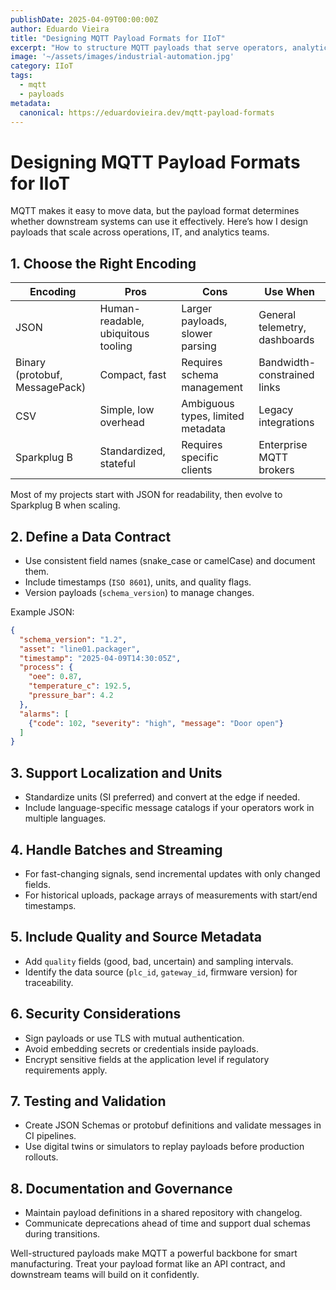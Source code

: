 ```yaml
---
publishDate: 2025-04-09T00:00:00Z
author: Eduardo Vieira
title: "Designing MQTT Payload Formats for IIoT"
excerpt: "How to structure MQTT payloads that serve operators, analytics teams, and enterprise systems without creating technical debt."
image: '~/assets/images/industrial-automation.jpg'
category: IIoT
tags:
  - mqtt
  - payloads
metadata:
  canonical: https://eduardovieira.dev/mqtt-payload-formats
---
```


# Designing MQTT Payload Formats for IIoT

MQTT makes it easy to move data, but the payload format determines whether downstream systems can use it effectively. Here’s how I design payloads that scale across operations, IT, and analytics teams.

## 1. Choose the Right Encoding

| Encoding | Pros | Cons | Use When |
| --- | --- | --- | --- |
| JSON | Human-readable, ubiquitous tooling | Larger payloads, slower parsing | General telemetry, dashboards |
| Binary (protobuf, MessagePack) | Compact, fast | Requires schema management | Bandwidth-constrained links |
| CSV | Simple, low overhead | Ambiguous types, limited metadata | Legacy integrations |
| Sparkplug B | Standardized, stateful | Requires specific clients | Enterprise MQTT brokers |

Most of my projects start with JSON for readability, then evolve to Sparkplug B when scaling.

## 2. Define a Data Contract

- Use consistent field names (snake_case or camelCase) and document them.
- Include timestamps (`ISO 8601`), units, and quality flags.
- Version payloads (`schema_version`) to manage changes.

Example JSON:

```json
{
  "schema_version": "1.2",
  "asset": "line01.packager",
  "timestamp": "2025-04-09T14:30:05Z",
  "process": {
    "oee": 0.87,
    "temperature_c": 192.5,
    "pressure_bar": 4.2
  },
  "alarms": [
    {"code": 102, "severity": "high", "message": "Door open"}
  ]
}
```

## 3. Support Localization and Units

- Standardize units (SI preferred) and convert at the edge if needed.
- Include language-specific message catalogs if your operators work in multiple languages.

## 4. Handle Batches and Streaming

- For fast-changing signals, send incremental updates with only changed fields.
- For historical uploads, package arrays of measurements with start/end timestamps.

## 5. Include Quality and Source Metadata

- Add `quality` fields (good, bad, uncertain) and sampling intervals.
- Identify the data source (`plc_id`, `gateway_id`, firmware version) for traceability.

## 6. Security Considerations

- Sign payloads or use TLS with mutual authentication.
- Avoid embedding secrets or credentials inside payloads.
- Encrypt sensitive fields at the application level if regulatory requirements apply.

## 7. Testing and Validation

- Create JSON Schemas or protobuf definitions and validate messages in CI pipelines.
- Use digital twins or simulators to replay payloads before production rollouts.

## 8. Documentation and Governance

- Maintain payload definitions in a shared repository with changelog.
- Communicate deprecations ahead of time and support dual schemas during transitions.

Well-structured payloads make MQTT a powerful backbone for smart manufacturing. Treat your payload format like an API contract, and downstream teams will build on it confidently.
